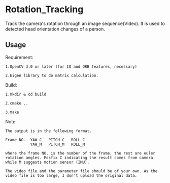 # Rotation_Tracking
Track the camera's rotation through an image sequence(Video). It is used to detected head orientation changes of a person.

	
## Usage

Requirement:

	1.OpenCV 3.0 or later (for IO and ORB features, necessary)

	2.Eigen library to do matrix calculation.

Build:

	1.mkdir & cd build

	2.cmake ..
	
	3.make
	
Note:
        
	The output is in the following format. 
	
	Frame NO.  YAW_C   PITCH_C   ROLL_C
	           YAW_M   PITCH_M   ROLL_M
	
	where the frame NO. is the number of the frame, the rest are euler rotation angles. Posfix C indicating the result comes from camera while M suggests motion sensor (IMU).
	
	The video file and the parameter file should be of your own. As the video file is too large, I don't upload the original data.
